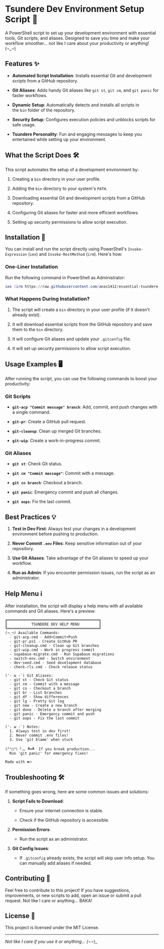 # Tsundere Dev Environment Setup Script 🎀

A PowerShell script to set up your development environment with essential tools, Git scripts, and aliases. Designed to save you time and make your workflow smoother... not like I care about your productivity or anything! (¬_¬)



## Features ✨


-   **Automated Script Installation**: Installs essential Git and development scripts from a GitHub repository.

-   **Git Aliases**: Adds handy Git aliases like `git st`, `git cm`, and `git panic` for faster workflows.

-   **Dynamic Setup**: Automatically detects and installs all scripts in the `bin` folder of the repository.

-   **Security Setup**: Configures execution policies and unblocks scripts for safe usage.

-   **Tsundere Personality**: Fun and engaging messages to keep you entertained while setting up your environment.



## What the Script Does 🛠️


This script automates the setup of a development environment by:

1.  Creating a `bin` directory in your user profile.

2.  Adding the `bin` directory to your system's `PATH`.

3.  Downloading essential Git and development scripts from a GitHub repository.

4.  Configuring Git aliases for faster and more efficient workflows.

5.  Setting up security permissions to allow script execution.



## Installation 🚀


You can install and run the script directly using PowerShell's `Invoke-Expression` (`iex`) and `Invoke-RestMethod` (`irm`). Here's how:

### One-Liner Installation

Run the following command in PowerShell as Administrator:

```powershell
iex (irm https://raw.githubusercontent.com/anas1412/essential-tsundere-dev-scripts/main/Setup-TsundereDev.ps1)
```

### What Happens During Installation?

1.  The script will create a `bin` directory in your user profile (if it doesn't already exist).

2.  It will download essential scripts from the GitHub repository and save them to the `bin` directory.

3.  It will configure Git aliases and update your `.gitconfig` file.

4.  It will set up security permissions to allow script execution.

## Usage Examples 🖥️


After running the script, you can use the following commands to boost your productivity:

### Git Scripts

-   **`git-acp "Commit message" branch`**: Add, commit, and push changes with a single command.

-   **`git-pr`**: Create a GitHub pull request.

-   **`git-cleanup`**: Clean up merged Git branches.

-   **`git-wip`**: Create a work-in-progress commit.

### Git Aliases

-   **`git st`**: Check Git status.

-   **`git cm "Commit message"`**: Commit with a message.

-   **`git co branch`**: Checkout a branch.

-   **`git panic`**: Emergency commit and push all changes.

-   **`git oops`**: Fix the last commit.



## Best Practices 💡


1.  **Test in Dev First**: Always test your changes in a development environment before pushing to production.

2.  **Never Commit `.env` Files**: Keep sensitive information out of your repository.

3.  **Use Git Aliases**: Take advantage of the Git aliases to speed up your workflow.

4.  **Run as Admin**: If you encounter permission issues, run the script as an administrator.


## Help Menu ℹ️


After installation, the script will display a help menu with all available commands and Git aliases. Here's a preview:

```
╔══════════════════════════════════════════╗
║           TSUNDERE DEV HELP MENU         ║
╚══════════════════════════════════════════╝
(¬_¬) Available Commands:
  - git-acp.cmd - Add+Commit+Push
  - git-pr.ps1 - Create GitHub PR
  - git-cleanup.cmd - Clean up Git branches
  - git-wip.cmd - Work in progress commit
  - supabase-migrate.cmd - Run Supabase migrations
  - switch-env.cmd - Switch environment
  - dev-seed.cmd - Seed development database
  - check-rls.cmd - Check release status

('- ω -`) Git Aliases:
  - git st - Check Git status
  - git cm - Commit with a message
  - git co - Checkout a branch
  - git br - List branches
  - git df - Show differences
  - git lg - Pretty Git log
  - git new - Create a new branch
  - git done - Delete a branch after merging
  - git panic - Emergency commit and push
  - git oops - Fix the last commit

('- ω -`) Notes:
  1. Always test in dev first!
  2. Never commit .env files!
  3. Use 'git blame' when stuck

(╯°□°）╯︵ ┻━┻  If you break production...
  Run 'git panic' for emergency fixes!

Made with ❤️🔥
```

## Troubleshooting 🛠️


If something goes wrong, here are some common issues and solutions:

1.  **Script Fails to Download**:

    -   Ensure your internet connection is stable.

    -   Check if the GitHub repository is accessible.

2.  **Permission Errors**:

    -   Run the script as an administrator.

3.  **Git Config Issues**:

    -   If `.gitconfig` already exists, the script will skip user info setup. You can manually add aliases if needed.


## Contributing 🤝

Feel free to contribute to this project! If you have suggestions, improvements, or new scripts to add, open an issue or submit a pull request. Not like I care or anything... BAKA!

## License 📄

This project is licensed under the MIT License.

---
_Not like I care if you use it or anything... (¬_¬)_

